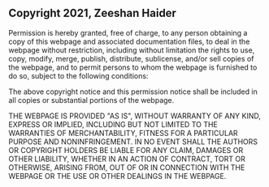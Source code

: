 ## Copyright 2021, Zeeshan Haider

Permission is hereby granted, free of charge, to any person obtaining a copy of this webpage and associated documentation files, to deal in the webpage without restriction, including without limitation the rights to use, copy, modify, merge, publish, distribute, sublicense, and/or sell copies of the webpage, and to permit persons to whom the webpage is furnished to do so, subject to the following conditions:

The above copyright notice and this permission notice shall be included in all copies or substantial portions of the webpage.

THE WEBPAGE IS PROVIDED "AS IS", WITHOUT WARRANTY OF ANY KIND, EXPRESS OR IMPLIED, INCLUDING BUT NOT LIMITED TO THE WARRANTIES OF MERCHANTABILITY, FITNESS FOR A PARTICULAR PURPOSE AND NONINFRINGEMENT. IN NO EVENT SHALL THE AUTHORS OR COPYRIGHT HOLDERS BE LIABLE FOR ANY CLAIM, DAMAGES OR OTHER LIABILITY, WHETHER IN AN ACTION OF CONTRACT, TORT OR OTHERWISE, ARISING FROM, OUT OF OR IN CONNECTION WITH THE WEBPAGE OR THE USE OR OTHER DEALINGS IN THE WEBPAGE.
